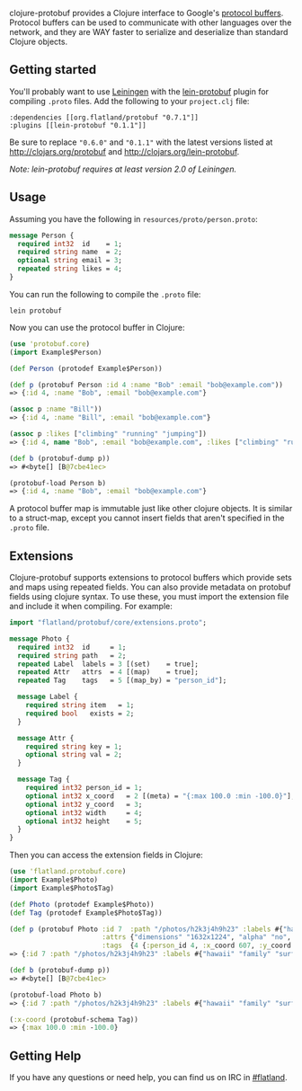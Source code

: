 clojure-protobuf provides a Clojure interface to Google's [protocol buffers](http://code.google.com/p/protobuf).
Protocol buffers can be used to communicate with other languages over the network, and
they are WAY faster to serialize and deserialize than standard Clojure objects.

## Getting started

You'll probably want to use [Leiningen](https://github.com/technomancy/leiningen) with the
[lein-protobuf](https://github.com/flatland/lein-protobuf) plugin for compiling `.proto` files. Add
the following to your `project.clj` file:

    :dependencies [[org.flatland/protobuf "0.7.1"]]
    :plugins [[lein-protobuf "0.1.1"]]

Be sure to replace `"0.6.0"` and `"0.1.1"` with the latest versions listed at
http://clojars.org/protobuf and http://clojars.org/lein-protobuf.

*Note: lein-protobuf requires at least version 2.0 of Leiningen.*

## Usage

Assuming you have the following in `resources/proto/person.proto`:

```proto
message Person {
  required int32  id    = 1;
  required string name  = 2;
  optional string email = 3;
  repeated string likes = 4;
}
```

You can run the following to compile the `.proto` file:

    lein protobuf

Now you can use the protocol buffer in Clojure:

```clojure
(use 'protobuf.core)
(import Example$Person)

(def Person (protodef Example$Person))

(def p (protobuf Person :id 4 :name "Bob" :email "bob@example.com"))
=> {:id 4, :name "Bob", :email "bob@example.com"}

(assoc p :name "Bill"))
=> {:id 4, :name "Bill", :email "bob@example.com"}

(assoc p :likes ["climbing" "running" "jumping"])
=> {:id 4, name "Bob", :email "bob@example.com", :likes ["climbing" "running" "jumping"]}

(def b (protobuf-dump p))
=> #<byte[] [B@7cbe41ec>

(protobuf-load Person b)
=> {:id 4, :name "Bob", :email "bob@example.com"}
```

A protocol buffer map is immutable just like other clojure objects. It is similar to a
struct-map, except you cannot insert fields that aren't specified in the `.proto` file.

## Extensions

Clojure-protobuf supports extensions to protocol buffers which provide sets and maps using
repeated fields. You can also provide metadata on protobuf fields using clojure syntax. To
use these, you must import the extension file and include it when compiling. For example:

```proto
import "flatland/protobuf/core/extensions.proto";

message Photo {
  required int32  id     = 1;
  required string path   = 2;
  repeated Label  labels = 3 [(set)    = true];
  repeated Attr   attrs  = 4 [(map)    = true];
  repeated Tag    tags   = 5 [(map_by) = "person_id"];

  message Label {
    required string item   = 1;
    required bool   exists = 2;
  }

  message Attr {
    required string key = 1;
    optional string val = 2;
  }

  message Tag {
    required int32 person_id = 1;
    optional int32 x_coord   = 2 [(meta) = "{:max 100.0 :min -100.0}"];
    optional int32 y_coord   = 3;
    optional int32 width     = 4;
    optional int32 height    = 5;
  }
}
```
Then you can access the extension fields in Clojure:

```clojure
(use 'flatland.protobuf.core)
(import Example$Photo)
(import Example$Photo$Tag)

(def Photo (protodef Example$Photo))
(def Tag (protodef Example$Photo$Tag))

(def p (protobuf Photo :id 7  :path "/photos/h2k3j4h9h23" :labels #{"hawaii" "family" "surfing"}
                       :attrs {"dimensions" "1632x1224", "alpha" "no", "color space" "RGB"}
                       :tags  {4 {:person_id 4, :x_coord 607, :y_coord 813, :width 25, :height 27}}))
=> {:id 7 :path "/photos/h2k3j4h9h23" :labels #{"hawaii" "family" "surfing"}...}

(def b (protobuf-dump p))
=> #<byte[] [B@7cbe41ec>

(protobuf-load Photo b)
=> {:id 7 :path "/photos/h2k3j4h9h23" :labels #{"hawaii" "family" "surfing"}...}

(:x-coord (protobuf-schema Tag))
=> {:max 100.0 :min -100.0}
```

## Getting Help

If you have any questions or need help, you can find us on IRC in [#flatland](irc://irc.freenode.net/#flatland).
